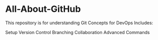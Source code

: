 # All-About-GitHub

This repository is for understanding Git Concepts for DevOps
Includes:

Setup
Version Control
Branching
Collaboration
Advanced Commands
